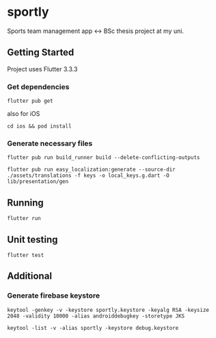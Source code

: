 # sportly

Sports team management app <-> BSc thesis project at my uni.

## Getting Started

Project uses Flutter 3.3.3

### Get dependencies

```flutter pub get```

also for iOS

```cd ios && pod install```

### Generate necessary files

```flutter pub run build_runner build --delete-conflicting-outputs```

```flutter pub run easy_localization:generate --source-dir ./assets/translations -f keys -o local_keys.g.dart -O lib/presentation/gen```

## Running

```flutter run```

## Unit testing

```flutter test```

## Additional

### Generate firebase keystore

```keytool -genkey -v -keystore sportly.keystore -keyalg RSA -keysize 2048 -validity 10000 -alias androiddebugkey -storetype JKS```

```keytool -list -v -alias sportly -keystore debug.keystore```

